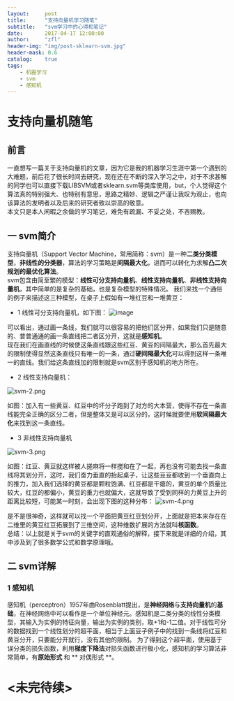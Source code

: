 ```yaml
---
layout:     post
title:      "支持向量机学习随笔"
subtitle:   "svm学习中的心得和笔记"
date:       2017-04-17 12:00:00
author:     "zfl"
header-img: "img/post-sklearn-svm.jpg"
header-mask: 0.6
catalog:    true
tags:
    - 机器学习
    - svm
    - 感知机
---
```


# 支持向量机随笔
## 前言  
一直想写一篇关于支持向量机的文章，因为它是我的机器学习生涯中第一个遇到的大难题，前后花了很长时间去研究，现在还在不断的深入学习之中，对于不求甚解的同学也可以直接下载LIBSVM或者sklearn.svm等类库使用，but，个人觉得这个算法真的特别强大、也特别有意思，思路之精妙、逻辑之严谨让我叹为观止，也向该算法的发明者以及后来的研究者致以崇高的敬意。  
本文只是本人闲暇之余做的学习笔记，难免有疏漏、不妥之处，不吝赐教。
## 一 svm简介
支持向量机（Support Vector Machine，常用简称：svm）是一种**二类分类模型**，**非线性的分类器**，算法的学习策略是**间隔最大化**，进而可以转化为求解**凸二次规划的最优化算法**。  
svm包含由简至繁的模型：**线性可分支持向量机**、**线性支持向量机**、**非线性支持向量机**，其中简单的是复杂的基础，也是复杂模型的特殊情况。
我们来找一个通俗的例子来描述这三种模型，在桌子上假如有一堆红豆和一堆黄豆：
- 1 线性可分支持向量机，如下图：
![image](http://upload-images.jianshu.io/upload_images/730879-8ac6ee89c5c75a00.png?imageMogr2/auto-orient/strip%7CimageView2/2/w/1240)   

可以看出，通过画一条线，我们就可以很容易的把他们区分开，如果我们只是随意的、普普通通的画一条直线把二者区分开，这就是**感知机**。  
现在我们在画直线的时候使这条直线跟这些红豆、黄豆的间隔最大，那么首先最大的限制使得显然这条直线只有唯一的一条，通过**硬间隔最大化**可以得到这样一条唯一的直线。我们给这条直线加的限制就是svm区别于感知机的地方所在。  

- 2 线性支持向量机：

![svm-2.png](http://upload-images.jianshu.io/upload_images/730879-c494c19cad80522f.png?imageMogr2/auto-orient/strip%7CimageView2/2/w/1240)

如图：加入有一些黄豆、红豆中的坏分子跑到了对方的大本营，使得不存在一条直线能完全正确的区分二者，但是整体又是可以区分的，这时候就要使用**软间隔最大化**来找到这一条直线。
- 3 非线性支持向量机  

![svm-3.png](http://upload-images.jianshu.io/upload_images/730879-c87aab4e598e6ec3.png?imageMogr2/auto-orient/strip%7CimageView2/2/w/1240)  

如图：红豆、黄豆就这样被人搓麻将一样搅和在了一起，再也没有可能去找一条直线将其划分开，这时，我们奋力垂直的抬起桌子，让这些豆豆都收到一个垂直向上的推力，加入我们选择的黄豆都是颗粒饱满、红豆都是干瘪的，黄豆的单个质量比较大，红豆的都偏小，黄豆的重力也就偏大，这就导致了受到同样的力黄豆上升的距离比较短，可能某一时刻，会出现下图的这种分布：
![svm-4.png](http://upload-images.jianshu.io/upload_images/730879-259697e14db6401f.png?imageMogr2/auto-orient/strip%7CimageView2/2/w/1240)  

是不是很神奇，这样就可以找一个平面把黄豆红豆划分开，上面就是把本来存在在二维里的黄豆红豆拓展到了三维空间，这种维数扩展的方法就叫**核函数**。  
总结：以上就是关于svm的关键字的直观通俗的解释，接下来就是详细的介绍，其中涉及到了很多数学公式和数学原理哦。
## 二 svm详解
### 1 感知机
感知机（perceptron）1957年由Rosenblatt提出，是**神经网络**与**支持向量机**的**基础**，在神经网络中可以看作是一个单位神经元。感知机是二类分类的线性分类模型，其输入为实例的特征向量，输出为实例的类别，取+1和-1二值。对于线性可分的数据找到一个线性划分的超平面，相当于上面豆子例子中的找到一条线将红豆和黄豆分开，只要能分开就行，没有其他的限制。
为了得到这个超平面，使用基于误分类的损失函数，利用**梯度下降法**对损失函数进行极小化，感知机的学习算法非常简单，有**原始形式** 和 ** 对偶形式 **。

# <未完待续>